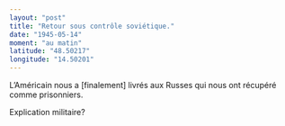 ```yaml
---
layout: "post"
title: "Retour sous contrôle soviétique."
date: "1945-05-14"
moment: "au matin"
latitude: "48.50217"
longitude: "14.50201"
---
```


L’Américain nous a [finalement] livrés aux Russes qui nous ont récupéré comme prisonniers.


<div class="histoire"></div>

<div class="commentaire">Explication militaire?</div>